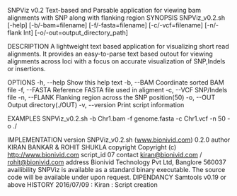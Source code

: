  SNPViz v0.2
    Text-based and Parsable application for viewing bam alignments with SNP along with flanking region 
 SYNOPSIS
    SNPViz_v0.2.sh [-help] [-b/-bam=filename] [-f/-fasta=filename] [-c/-vcf=filename] [-n/-flank Int] [-o/-out=output_directory_path]

 DESCRIPTION
    A lightweight text based application for visualizing short read alignments. It provides an easy-to-parse text based outout
    for viewing alignments across loci with a focus on accurate visualization of SNP,Indels or insertions.

 OPTIONS
	   -h, --help					Show this help text
	   -b, --BAM					Coordinate sorted BAM file
	   -f, --FASTA					Reference FASTA file used in aligment
	   -c, --VCF 					SNP/Indels file
	   -n, --FLANK					Flanking region across the SNP position(50)
	   -o, --OUT  					Output directory(./OUT)
	   -v, --version				Print script information

 EXAMPLES
    SNPViz_v0.2.sh -b Chr1.bam -f genome.fasta -c Chr1.vcf -n 50 -o ./

 IMPLEMENTATION
    version         SNPViz_v0.2.sh (www.bionivid.com) 0.2.0
    author          KIRAN BANKAR & ROHIT SHUKLA 
    copyright       Copyright (c) http://www.bionivid.com
    script_id       07
    contact         kiran@bionivid.com / rohit@bionivid.com 
    address         Bionivid Technology Pvt Ltd, Banglore 560037
    availibility    SNPViz is available as a standard binary executable. The source code will be available under upon request.
 DIPENDANCY
     Samtools v0.19 or above
 HISTORY
    2016/07/09 : Kiran : Script creation
